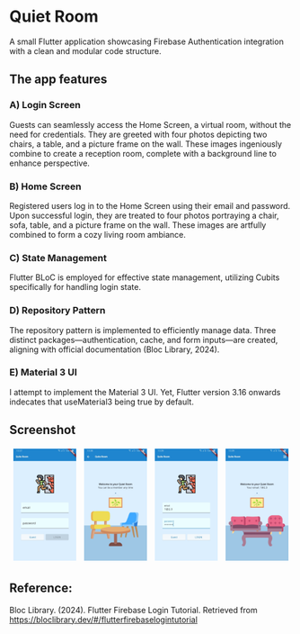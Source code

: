 <style>
td, th {
   border: none!important;
}
</style>
# Quiet Room

A small Flutter application showcasing Firebase Authentication integration with a clean and modular code structure.

## The app features

### A) Login Screen
Guests can seamlessly access the Home Screen, a virtual room, without the need for credentials. They are greeted with four photos depicting two chairs, a table, and a picture frame on the wall. These images ingeniously combine to create a reception room, complete with a background line to enhance perspective.

### B) Home Screen
Registered users log in to the Home Screen using their email and password. Upon successful login, they are treated to four photos portraying a chair, sofa, table, and a picture frame on the wall. These images are artfully combined to form a cozy living room ambiance.

### C) State Management
Flutter BLoC is employed for effective state management, utilizing Cubits specifically for handling login state.

### D) Repository Pattern
The repository pattern is implemented to efficiently manage data. Three distinct packages—authentication, cache, and form inputs—are created, aligning with official documentation (Bloc Library, 2024).

### E) Material 3 UI
I attempt to implement the Material 3 UI. Yet, Flutter version 3.16 onwards indecates that useMaterial3 being true by default.

## Screenshot
| ![Screenshot 01](docs/screenshots/001.jpg) | ![Screenshot 02](docs/screenshots/002.jpg) | ![Screenshot 03](docs/screenshots/003.jpg) | ![Screenshot 04](docs/screenshots/004.jpg) |
|--------------------------------------------|--------------------------------------------|--------------------------------------------|--------------------------------------------|

## Reference:
Bloc Library. (2024). Flutter Firebase Login Tutorial. Retrieved from https://bloclibrary.dev/#/flutterfirebaselogintutorial
